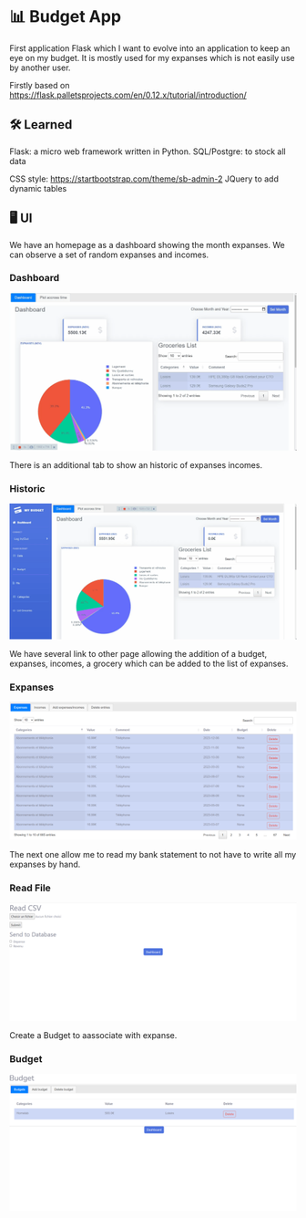 # :bar_chart: Budget App
First application Flask which I want to evolve into an application to keep an eye on my budget.
It is mostly used for my expanses which is not easily use by another user.

Firstly based on https://flask.palletsprojects.com/en/0.12.x/tutorial/introduction/

## :hammer_and_wrench: Learned

Flask: a micro web framework written in Python.
SQL/Postgre: to stock all data

CSS style: https://startbootstrap.com/theme/sb-admin-2
JQuery to add dynamic tables

## 	:desktop_computer: UI

We have an homepage as a dashboard showing the month expanses.
We can observe a set of random expanses and incomes.

### Dashboard
![Home Dashboard](.github/image/Homepage.gif)

There is an additional tab to show an historic of expanses incomes.

### Historic
![Home History](.github/image/Homepage2.gif)

We have several link to other page allowing the addition of a budget, expanses, incomes, a grocery which can be added to the list of expanses.

### Expanses
![Expanses](.github/image/expanses.png)

The next one allow me to read my bank statement to not have to write all my expanses by hand.

### Read File
![Read File Bank](.github/image/read_file.png)

Create a Budget to aassociate with expanse.

### Budget
![Budget](.github/image/budget.png)